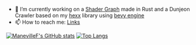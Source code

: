 - 🔭 I’m currently working on a [Shader Graph](https://github.com/ManevilleF/shady-rs) made in Rust and a Dunjeon Crawler based on my [hexx](https://github.com/ManevilleF/hexx) library using [bevy engine](https://bevyengine.org)
- 📫 How to reach me: [Links](https://linktr.ee/ManevilleF)

[![ManevilleF's GitHub stats](https://github-readme-stats.vercel.app/api?username=ManevilleF&show_icons=true&theme=radical&custom_title=ManevilleF)](https://github.com/anuraghazra/github-readme-stats)
[![Top Langs](https://github-readme-stats.vercel.app/api/top-langs/?username=ManevilleF&theme=radical)](https://github.com/anuraghazra/github-readme-stats)
